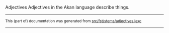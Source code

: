 Adjectives
Adjectives in the Akan language describe things.

* * *

<small>This (part of) documentation was generated from [src/fst/stems/adjectives.lexc](https://github.com/giellalt/lang-aka/blob/main/src/fst/stems/adjectives.lexc)</small>

---

